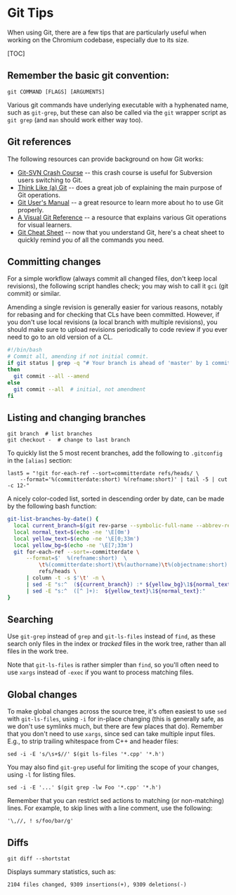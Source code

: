 # Git Tips

When using Git, there are a few tips that are particularly useful when working
on the Chromium codebase, especially due to its size.

[TOC]

## Remember the basic git convention:

    git COMMAND [FLAGS] [ARGUMENTS]

Various git commands have underlying executable with a hyphenated name, such as
`git-grep`, but these can also be called via the `git` wrapper script as
`git grep` (and `man` should work either way too).

## Git references

The following resources can provide background on how Git works:

*   [Git-SVN Crash Course](http://git-scm.com/course/svn.html) -- this crash
    course is useful for Subversion users switching to Git.
*   [Think Like (a) Git](http://think-like-a-git.net/) -- does a great job of
    explaining the main purpose of Git operations.
*   [Git User's Manual](http://schacon.github.com/git/user-manual.html) -- a
    great resource to learn more about ho to use Git properly.
*   [A Visual Git Reference](http://marklodato.github.com/visual-git-guide/index-en.html)
    -- a resource that explains various Git operations for visual learners.
*   [Git Cheat Sheet](http://cheat.errtheblog.com/s/git) -- now that you
    understand Git, here's a cheat sheet to quickly remind you of all the
    commands you need.

## Committing changes

For a simple workflow (always commit all changed files, don't keep local
revisions), the following script handles check; you may wish to call it `gci`
(git commit) or similar.

Amending a single revision is generally easier for various reasons, notably for
rebasing and for checking that CLs have been committed. However, if you don't
use local revisions (a local branch with multiple revisions), you should make
sure to upload revisions periodically to code review if you ever need to go to
an old version of a CL.

```bash
#!/bin/bash
# Commit all, amending if not initial commit.
if git status | grep -q "# Your branch is ahead of 'master' by 1 commit."
then
  git commit --all --amend
else
  git commit --all  # initial, not amendment
fi
```

## Listing and changing branches

```shell
git branch  # list branches
git checkout -  # change to last branch
```

To quickly list the 5 most recent branches, add the following to `.gitconfig`
in the `[alias]` section:

```shell
last5 = "!git for-each-ref --sort=committerdate refs/heads/ \
    --format='%(committerdate:short) %(refname:short)' | tail -5 | cut -c 12-"
```

A nicely color-coded list, sorted in descending order by date, can be made by
the following bash function:

```bash
git-list-branches-by-date() {
  local current_branch=$(git rev-parse --symbolic-full-name --abbrev-ref HEAD)
  local normal_text=$(echo -ne '\E[0m')
  local yellow_text=$(echo -ne '\E[0;33m')
  local yellow_bg=$(echo -ne '\E[7;33m')
  git for-each-ref --sort=-committerdate \
      --format=$'  %(refname:short)  \
          \t%(committerdate:short)\t%(authorname)\t%(objectname:short)' \
          refs/heads \
      | column -t -s $'\t' -n \
      | sed -E "s:^  (${current_branch}) :* ${yellow_bg}\1${normal_text} :" \
      | sed -E "s:^  ([^ ]+):  ${yellow_text}\1${normal_text}:"
}
```

## Searching

Use `git-grep` instead of `grep` and `git-ls-files` instead of `find`, as these
search only files in the index or _tracked_ files in the work tree, rather than
all files in the work tree.

Note that `git-ls-files` is rather simpler than `find`, so you'll often need to
use `xargs` instead of `-exec` if you want to process matching files.

## Global changes

To make global changes across the source tree, it's often easiest to use `sed`
with `git-ls-files`, using `-i` for in-place changing (this is generally safe,
as we don't use symlinks much, but there are few places that do). Remember that
you don't need to use `xargs`, since sed can take multiple input files. E.g., to
strip trailing whitespace from C++ and header files:

    sed -i -E 's/\s+$//' $(git ls-files '*.cpp' '*.h')


You may also find `git-grep` useful for limiting the scope of your changes,
using `-l` for listing files.

    sed -i -E '...' $(git grep -lw Foo '*.cpp' '*.h')

Remember that you can restrict sed actions to matching (or non-matching) lines.
For example, to skip lines with a line comment, use the following:

    '\,//, ! s/foo/bar/g'

## Diffs

    git diff --shortstat

Displays summary statistics, such as:

    2104 files changed, 9309 insertions(+), 9309 deletions(-)
